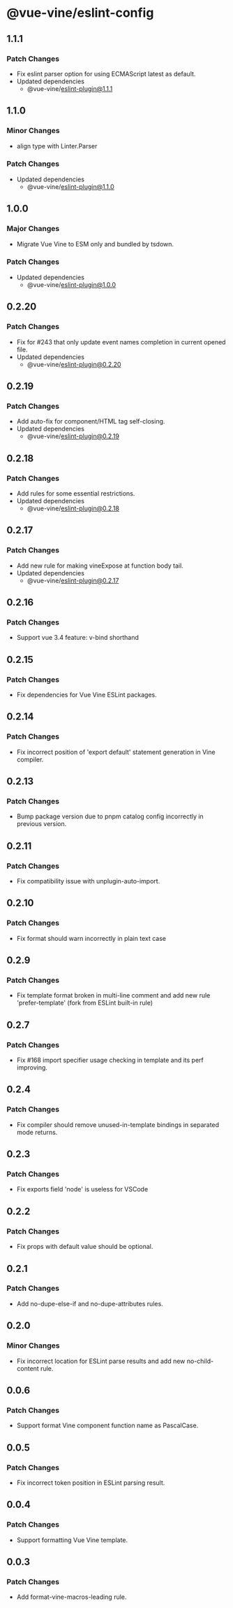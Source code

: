 # @vue-vine/eslint-config

## 1.1.1

### Patch Changes

- Fix eslint parser option for using ECMAScript latest as default.
- Updated dependencies
  - @vue-vine/eslint-plugin@1.1.1

## 1.1.0

### Minor Changes

- align type with Linter.Parser

### Patch Changes

- Updated dependencies
  - @vue-vine/eslint-plugin@1.1.0

## 1.0.0

### Major Changes

- Migrate Vue Vine to ESM only and bundled by tsdown.

### Patch Changes

- Updated dependencies
  - @vue-vine/eslint-plugin@1.0.0

## 0.2.20

### Patch Changes

- Fix for #243 that only update event names completion in current opened file.
- Updated dependencies
  - @vue-vine/eslint-plugin@0.2.20

## 0.2.19

### Patch Changes

- Add auto-fix for component/HTML tag self-closing.
- Updated dependencies
  - @vue-vine/eslint-plugin@0.2.19

## 0.2.18

### Patch Changes

- Add rules for some essential restrictions.
- Updated dependencies
  - @vue-vine/eslint-plugin@0.2.18

## 0.2.17

### Patch Changes

- Add new rule for making vineExpose at function body tail.
- Updated dependencies
  - @vue-vine/eslint-plugin@0.2.17

## 0.2.16

### Patch Changes

- Support vue 3.4 feature: v-bind shorthand

## 0.2.15

### Patch Changes

- Fix dependencies for Vue Vine ESLint packages.

## 0.2.14

### Patch Changes

- Fix incorrect position of 'export default' statement generation in Vine compiler.

## 0.2.13

### Patch Changes

- Bump package version due to pnpm catalog config incorrectly in previous version.

## 0.2.11

### Patch Changes

- Fix compatibility issue with unplugin-auto-import.

## 0.2.10

### Patch Changes

- Fix format should warn incorrectly in plain text case

## 0.2.9

### Patch Changes

- Fix template format broken in multi-line comment and add new rule 'prefer-template' (fork from ESLint built-in rule)

## 0.2.7

### Patch Changes

- Fix #168 import specifier usage checking in template and its perf improving.

## 0.2.4

### Patch Changes

- Fix compiler should remove unused-in-template bindings in separated mode returns.

## 0.2.3

### Patch Changes

- Fix exports field 'node' is useless for VSCode

## 0.2.2

### Patch Changes

- Fix props with default value should be optional.

## 0.2.1

### Patch Changes

- Add no-dupe-else-if and no-dupe-attributes rules.

## 0.2.0

### Minor Changes

- Fix incorrect location for ESLint parse results and add new no-child-content rule.

## 0.0.6

### Patch Changes

- Support format Vine component function name as PascalCase.

## 0.0.5

### Patch Changes

- Fix incorrect token position in ESLint parsing result.

## 0.0.4

### Patch Changes

- Support formatting Vue Vine template.

## 0.0.3

### Patch Changes

- Add format-vine-macros-leading rule.
